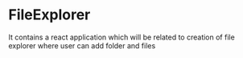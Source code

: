 # FileExplorer
It contains a react application which will be related to creation of file explorer where user can add folder and files

